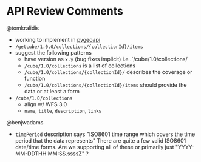 # API Review Comments

@tomkralidis
- working to implement in [pygeoapi](https://github.com/geopython/pygeoapi)
- `/getcube/1.0.0/collections/{collectionId}/items`
- suggest the following patterns
  - have version as `x.y` (bug fixes implicit) i.e .`/cube/1.0/collections/
  - `/cube/1.0/collections` is a list of collections
  - `/cube/1.0/collections/{collectionId}/` describes the coverage or function
  - `/cube/1.0/collections/{collectionId}/items` should provide the data or at least a form
- `/cube/1.0/collections`
  - align w/ WFS 3.0
  - `name`, `title`, `description`, `links`

@benjwadams

- `timePeriod` description says "ISO8601 time range which covers the time period that the data represents"  There are quite a few valid ISO8601 date/time forms.  Are we supporting all of these or primarily just "YYYY-MM-DDTHH:MM:SS.ssssZ" ?
